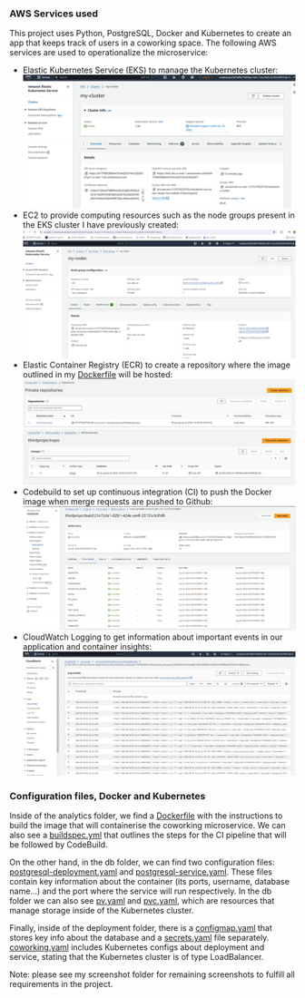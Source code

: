 ### AWS Services used

This project uses Python, PostgreSQL, Docker and Kubernetes to create an app that keeps track of users in a coworking space. The following AWS services are used to operationalize the microservice:

- Elastic Kubernetes Service (EKS) to manage the Kubernetes cluster:
        ![EKScluster](screenshots/EKScluster.png)
- EC2 to provide computing resources such as the node groups present in the EKS cluster I have previously created:
        ![Nodegroup](screenshots/NodeGroup.png)
- Elastic Container Registry (ECR) to create a repository where the image outlined in my [Dockerfile](./analytics/Dockerfile) will be hosted:
        ![ECR](screenshots/ECRrepository.png)
        ![UploadedImage](screenshots/ImageuploadedtoECRrepository.png)
- Codebuild to set up continuous integration (CI) to push the Docker image when merge requests are pushed to Github:
        ![CodeBuild](screenshots/CodeBuildSuccessfulAutomatedBuild.png)
- CloudWatch Logging to get information about important events in our application and container insights:
        ![CloudWatch](screenshots/AWSCloudWatchLogging.png)

### Configuration files, Docker and Kubernetes

Inside of the analytics folder, we find a [Dockerfile](./analytics/Dockerfile) with the instructions to build the image that will containerise the coworking microservice. We can also see a [buildspec.yml](./analytics/buildspec.yml) that outlines the steps for the CI pipeline that will be followed by CodeBuild. 

On the other hand, in the db folder, we can find two configuration files: [postgresql-deployment.yaml](./db/postgresql-deployment.yaml) and [postgresql-service.yaml](./db/postgresql-service.yaml). These files contain key information about the container (its ports, username, database name...) and the port where the service will run respectively. In the db folder we can also see [pv.yaml](./db/pv.yaml) and [pvc.yaml](./db/pvc.yaml), which are resources that manage storage inside of the Kubernetes cluster.

Finally, inside of the deployment folder, there is a [configmap.yaml](./deployment/configmap.yaml) that stores key info about the database and a [secrets.yaml](./deployment/secrets.yaml) file separately. [coworking.yaml](./deployment/coworking.yaml) includes Kubernetes configs about deployment and service, stating that the Kubernetes cluster is of type LoadBalancer.

Note: please see my screenshot folder for remaining screenshots to fulfill all requirements in the project.